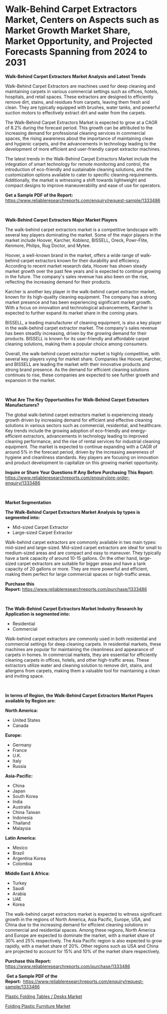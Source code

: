 <p><h1>Walk-Behind Carpet Extractors Market, Centers on Aspects such as Market Growth Market Share, Market Opportunity, and Projected Forecasts Spanning from 2024 to 2031</h1></p><p><strong>Walk-Behind Carpet Extractors Market Analysis and Latest Trends</strong></p>
<p><p>Walk-Behind Carpet Extractors are machines used for deep cleaning and maintaining carpets in various commercial settings such as offices, hotels, hospitals, and retail spaces. These extractors are designed to efficiently remove dirt, stains, and residues from carpets, leaving them fresh and clean. They are typically equipped with brushes, water tanks, and powerful suction motors to effectively extract dirt and water from the carpets.</p><p>The Walk-Behind Carpet Extractors Market is expected to grow at a CAGR of 8.2% during the forecast period. This growth can be attributed to the increasing demand for professional cleaning services in commercial spaces, the rising awareness about the importance of maintaining clean and hygienic carpets, and the advancements in technology leading to the development of more efficient and user-friendly carpet extractor machines.</p><p>The latest trends in the Walk-Behind Carpet Extractors Market include the integration of smart technology for remote monitoring and control, the introduction of eco-friendly and sustainable cleaning solutions, and the customization options available to cater to specific cleaning requirements. Additionally, the market is witnessing a shift towards lightweight and compact designs to improve maneuverability and ease of use for operators.</p></p>
<p><strong>Get a Sample PDF of the Report:&nbsp;</strong> <a href="https://www.reliableresearchreports.com/enquiry/request-sample/1333486">https://www.reliableresearchreports.com/enquiry/request-sample/1333486</a></p>
<p>&nbsp;</p>
<p><strong>Walk-Behind Carpet Extractors Major Market Players</strong></p>
<p><p>The walk-behind carpet extractors market is a competitive landscape with several key players dominating the market. Some of the major players in the market include Hoover, Karcher, Koblenz, BISSELL, Oreck, Powr-Flite, Kenmore, Philips, Rug Doctor, and Mytee.</p><p>Hoover, a well-known brand in the market, offers a wide range of walk-behind carpet extractors known for their durability and efficiency. According to recent market research data, Hoover has shown steady market growth over the past few years and is expected to continue growing in the future. The company's sales revenue has also been on the rise, reflecting the increasing demand for their products.</p><p>Karcher is another key player in the walk-behind carpet extractor market, known for its high-quality cleaning equipment. The company has a strong market presence and has been experiencing significant market growth. With a focus on innovation and technological advancements, Karcher is expected to further expand its market share in the coming years.</p><p>BISSELL, a leading manufacturer of cleaning equipment, is also a key player in the walk-behind carpet extractor market. The company's sales revenue has been steadily increasing, driven by the growing demand for their products. BISSELL is known for its user-friendly and affordable carpet cleaning solutions, making them a popular choice among consumers.</p><p>Overall, the walk-behind carpet extractor market is highly competitive, with several key players vying for market share. Companies like Hoover, Karcher, and BISSELL are leading the market with their innovative products and strong brand presence. As the demand for efficient cleaning solutions continues to rise, these companies are expected to see further growth and expansion in the market.</p></p>
<p>&nbsp;</p>
<p><strong>What Are The Key Opportunities For Walk-Behind Carpet Extractors Manufacturers?</strong></p>
<p><p>The global walk-behind carpet extractors market is experiencing steady growth driven by increasing demand for efficient and effective cleaning solutions in various sectors such as commercial, residential, and healthcare. Key trends include the growing adoption of eco-friendly and energy-efficient extractors, advancements in technology leading to improved cleaning performance, and the rise of rental services for industrial cleaning equipment. The market is expected to continue expanding with a CAGR of around 5% in the forecast period, driven by the increasing awareness of hygiene and cleanliness standards. Key players are focusing on innovation and product development to capitalize on this growing market opportunity.</p></p>
<p><strong>Inquire or Share Your Questions If Any Before Purchasing This Report:</strong> <a href="https://www.reliableresearchreports.com/enquiry/pre-order-enquiry/1333486">https://www.reliableresearchreports.com/enquiry/pre-order-enquiry/1333486</a></p>
<p>&nbsp;</p>
<p><strong>Market Segmentation</strong></p>
<p><strong>The Walk-Behind Carpet Extractors Market Analysis by types is segmented into:</strong></p>
<p><ul><li>Mid-sized Carpet Extractor</li><li>Large-sized Carpet Extractor</li></ul></p>
<p><p>Walk-behind carpet extractors are commonly available in two main types: mid-sized and large-sized. Mid-sized carpet extractors are ideal for small to medium-sized areas and are compact and easy to maneuver. They typically have a tank capacity of around 10-15 gallons. On the other hand, large-sized carpet extractors are suitable for bigger areas and have a tank capacity of 20 gallons or more. They are more powerful and efficient, making them perfect for large commercial spaces or high-traffic areas.</p></p>
<p><strong>Purchase this Report:&nbsp;</strong><a href="https://www.reliableresearchreports.com/purchase/1333486">https://www.reliableresearchreports.com/purchase/1333486</a></p>
<p>&nbsp;</p>
<p><strong>The Walk-Behind Carpet Extractors Market Industry Research by Application is segmented into:</strong></p>
<p><ul><li>Residential</li><li>Commercial</li></ul></p>
<p><p>Walk-behind carpet extractors are commonly used in both residential and commercial settings for deep cleaning carpets. In residential markets, these machines are popular for maintaining the cleanliness and appearance of carpets in homes. In commercial markets, they are essential for efficiently cleaning carpets in offices, hotels, and other high-traffic areas. These extractors utilize water and cleaning solution to remove dirt, stains, and allergens from carpets, making them a valuable tool for maintaining a clean and inviting space.</p></p>
<p>&nbsp;</p>
<p><strong>In terms of Region, the Walk-Behind Carpet Extractors Market Players available by Region are:</strong></p>
<p>
    <p> <strong> North America: </strong>
        <ul>
            <li>United States</li>
            <li>Canada</li>
        </ul>
        </p> 
    <p> <strong> Europe: </strong>
        <ul>
            <li>Germany</li>
            <li>France</li>
            <li>U.K.</li>
            <li>Italy</li>
            <li>Russia</li>
        </ul>
        </p> 
    <p> <strong> Asia-Pacific: </strong>
        <ul>
            <li>China</li>
            <li>Japan</li>
            <li>South Korea</li>
            <li>India</li>
            <li>Australia</li>
            <li>China Taiwan</li>
            <li>Indonesia</li>
            <li>Thailand</li>
            <li>Malaysia</li>
        </ul>
        </p> 
    <p> <strong> Latin America: </strong>
        <ul>
            <li>Mexico</li>
            <li>Brazil</li>
            <li>Argentina Korea</li>
            <li>Colombia</li>
        </ul>
        </p> 
    <p> <strong> Middle East & Africa: </strong>
        <ul>
            <li>Turkey</li>
            <li>Saudi</li>
            <li>Arabia</li>
            <li>UAE</li>
            <li>Korea</li>
        </ul>
    </p>
    </p>
<p><p>The walk-behind carpet extractors market is expected to witness significant growth in the regions of North America, Asia Pacific, Europe, USA, and China due to the increasing demand for efficient cleaning solutions in commercial and residential spaces. Among these regions, North America and Europe are expected to dominate the market, with a market share of 30% and 25% respectively. The Asia Pacific region is also expected to grow rapidly, with a market share of 20%. Other regions such as USA and China are projected to account for 15% and 10% of the market share respectively.</p></p>
<p><strong>Purchase this Report: </strong><a href="https://www.reliableresearchreports.com/purchase/1333486">https://www.reliableresearchreports.com/purchase/1333486</a></p>
<p>&nbsp;<strong>Get a Sample PDF of the Report:&nbsp;&nbsp;</strong><a href="https://www.reliableresearchreports.com/enquiry/request-sample/1333486">https://www.reliableresearchreports.com/enquiry/request-sample/1333486</a></p>
<p><strong></strong></p>
<p><p><a href="https://github.com/sougarounis/Market-Research-Report-List-2/blob/main/plastic-folding-tables-desks-market.md">Plastic Folding Tables / Desks Market</a></p><p><a href="https://github.com/marloy8/Market-Research-Report-List-3/blob/main/folding-plastic-furniture-market.md">Folding Plastic Furniture Market</a></p></p>